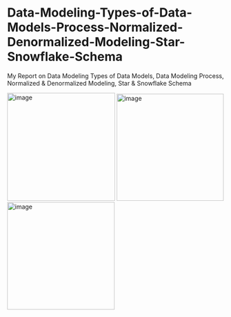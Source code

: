 # Data-Modeling-Types-of-Data-Models-Process-Normalized-Denormalized-Modeling-Star-Snowflake-Schema
My Report on Data Modeling Types of Data Models, Data Modeling Process, Normalized & Denormalized Modeling, Star & Snowflake Schema

<img width="250" alt="image" src="https://github.com/user-attachments/assets/985ece69-f8d6-4293-a920-ad67e42fac9e">

<img width="248" alt="image" src="https://github.com/user-attachments/assets/5053fe26-e072-49c8-9e89-324794c4ba9e">

<img width="249" alt="image" src="https://github.com/user-attachments/assets/9aa08730-3d88-4687-9f86-87f8122f2b7a">


